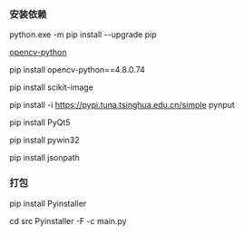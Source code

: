 ### 安装依赖

python.exe -m pip install --upgrade pip

[opencv-python](https://pypi.org/project/opencv-python/4.8.0.74/)

pip install opencv-python==4.8.0.74

pip install scikit-image

pip install -i https://pypi.tuna.tsinghua.edu.cn/simple pynput

pip install PyQt5

pip install pywin32

pip install jsonpath

### 打包

pip install Pyinstaller

cd src
Pyinstaller -F -c main.py